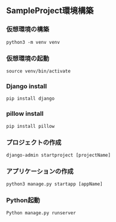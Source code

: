 ## SampleProject環境構築

### 仮想環境の構築
```
python3 -m venv venv
```

### 仮想環境の起動
```
source venv/bin/activate
```

### Django install
```
pip install django
```

### pillow install
```
pip install pillow
```

### プロジェクトの作成
```
django-admin startproject [projectName]
```

### アプリケーションの作成
```
python3 manage.py startapp [appName]
```


### Python起動
```
Python manage.py runserver
```